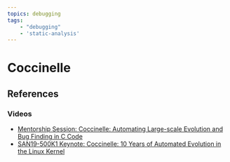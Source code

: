 ```yaml
---
topics: debugging
tags:
    - "debugging"
    - 'static-analysis'
---
```


# Coccinelle

## References

### Videos

- [Mentorship Session: Coccinelle: Automating Large-scale Evolution and Bug Finding in C Code](https://youtu.be/16wUxqDf1GA)
- [SAN19-500K1 Keynote: Coccinelle: 10 Years of Automated Evolution in the Linux Kernel](https://youtu.be/16wUxqDf1GA)

